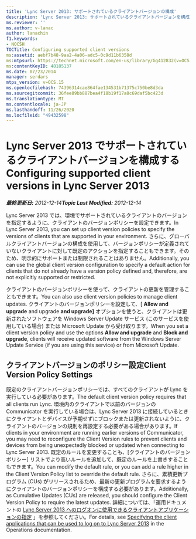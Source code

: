 ```yaml
---
title: 'Lync Server 2013: サポートされているクライアントバージョンの構成'
description: 'Lync Server 2013: サポートされているクライアントバージョンを構成します。'
ms.reviewer: ''
ms.author: v-lanac
author: lanachin
f1.keywords:
- NOCSH
TOCTitle: Configuring supported client versions
ms:assetid: aebf7b48-9aa2-4a06-adc5-0c9d11b6358d
ms:mtpsurl: https://technet.microsoft.com/en-us/library/Gg412832(v=OCS.15)
ms:contentKeyID: 48185137
ms.date: 07/23/2014
manager: serdars
mtps_version: v=OCS.15
ms.openlocfilehash: 74396314cae864fae134531b71375c750be8d3da
ms.sourcegitcommit: 36fee89bb887bea4f18b19f17a8c69daf5bc423d
ms.translationtype: MT
ms.contentlocale: ja-JP
ms.lasthandoff: 11/26/2020
ms.locfileid: "49432598"
---
```

# <a name="configuring-supported-client-versions-in-lync-server-2013"></a><span data-ttu-id="311a1-103">Lync Server 2013 でサポートされているクライアントバージョンを構成する</span><span class="sxs-lookup"><span data-stu-id="311a1-103">Configuring supported client versions in Lync Server 2013</span></span>

<div data-xmlns="http://www.w3.org/1999/xhtml">

<div class="topic" data-xmlns="http://www.w3.org/1999/xhtml" data-msxsl="urn:schemas-microsoft-com:xslt" data-cs="https://msdn.microsoft.com/">

<div data-asp="https://msdn2.microsoft.com/asp">



</div>

<div id="mainSection">

<div id="mainBody"><span data-ttu-id="311a1-104">

<span> </span></span><span class="sxs-lookup"><span data-stu-id="311a1-104">

<span> </span></span></span>

<span data-ttu-id="311a1-105">_**最終更新日:** 2012-12-14_</span><span class="sxs-lookup"><span data-stu-id="311a1-105">_**Topic Last Modified:** 2012-12-14_</span></span>

<span data-ttu-id="311a1-106">Lync Server 2013 では、環境でサポートされているクライアントのバージョンを指定するように、クライアントのバージョンポリシーを設定できます。</span><span class="sxs-lookup"><span data-stu-id="311a1-106">In Lync Server 2013, you can set up client version policies to specify the versions of clients that are supported in your environment.</span></span> <span data-ttu-id="311a1-107">さらに、グローバルクライアントバージョンの構成を使用して、バージョンポリシーが定義されていないクライアントに対して既定のアクションを指定することもできます。そのため、明示的にサポートまたは制限されることはありません。</span><span class="sxs-lookup"><span data-stu-id="311a1-107">Additionally, you can use the global client version configuration to specify a default action for clients that do not already have a version policy defined and, therefore, are not explicitly supported or restricted.</span></span>

<span data-ttu-id="311a1-108">クライアントのバージョンポリシーを使って、クライアントの更新を管理することもできます。</span><span class="sxs-lookup"><span data-stu-id="311a1-108">You can also use client version policies to manage client updates.</span></span> <span data-ttu-id="311a1-109">クライアントのバージョンポリシーを設定して、[ **Allow and upgrade** and upgrade **and upgrade]** オプションを使うと、クライアントは更新されたソフトウェアを Windows Server Update サービス (このサービスを使用している場合) または Microsoft Update から受け取ります。</span><span class="sxs-lookup"><span data-stu-id="311a1-109">When you set a client version policy and use the options **Allow and upgrade** and **Block and upgrade**, clients will receive updated software from the Windows Server Update Service (if you are using this service) or from Microsoft Update.</span></span>

<div>

## <a name="client-version-policy-settings"></a><span data-ttu-id="311a1-110">クライアントバージョンのポリシー設定</span><span class="sxs-lookup"><span data-stu-id="311a1-110">Client Version Policy Settings</span></span>

<span data-ttu-id="311a1-111">既定のクライアントバージョンポリシーでは、すべてのクライアントが Lync を実行している必要があります。</span><span class="sxs-lookup"><span data-stu-id="311a1-111">The default client version policy requires that all clients run Lync.</span></span> <span data-ttu-id="311a1-112">環境内のクライアントで以前のバージョンの Communicator を実行している場合は、Lync Server 2013 に接続しているときにクライアントとデバイスが予期せずにブロックまたは更新されないように、クライアントのバージョンの規則を再設定する必要がある場合があります。</span><span class="sxs-lookup"><span data-stu-id="311a1-112">If clients in your environment are running earlier versions of Communicator, you may need to reconfigure the Client Version rules to prevent clients and devices from being unexpectedly blocked or updated when connecting to Lync Server 2013.</span></span> <span data-ttu-id="311a1-113">既定のルールを変更することも、[クライアントのバージョンポリシー] リストでより高いルールを追加して、既定のルールを上書きすることもできます。</span><span class="sxs-lookup"><span data-stu-id="311a1-113">You can modify the default rule, or you can add a rule higher in the Client Version Policy list to override the default rule.</span></span> <span data-ttu-id="311a1-114">さらに、累積更新プログラム (CUs) がリリースされるため、最新の更新プログラムを要求するようにクライアントのバージョンポリシーを構成する必要があります。</span><span class="sxs-lookup"><span data-stu-id="311a1-114">Additionally, as Cumulative Updates (CUs) are released, you should configure the Client Version Policy to require the latest updates.</span></span> <span data-ttu-id="311a1-115">詳細については、「運用ドキュメントの [Lync Server 2013 へのログオンに使用できるクライアントアプリケーションの指定](lync-server-2013-specifying-the-client-applications-that-can-be-used-to-log-on-to-lync-server-2013.md) 」を参照してください。</span><span class="sxs-lookup"><span data-stu-id="311a1-115">For details, see [Specifying the client applications that can be used to log on to Lync Server 2013](lync-server-2013-specifying-the-client-applications-that-can-be-used-to-log-on-to-lync-server-2013.md) in the Operations documentation.</span></span>

<span data-ttu-id="311a1-116"></div>

</div>

<span> </span>

</div>

</div>

</span><span class="sxs-lookup"><span data-stu-id="311a1-116"></div>

</div>

<span> </span>

</div>

</div>

</span></span></div>

